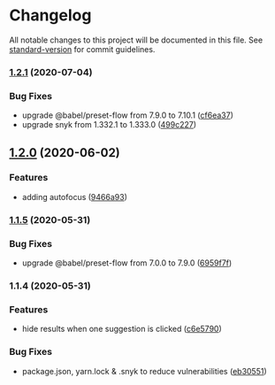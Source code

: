 # Changelog

All notable changes to this project will be documented in this file. See [standard-version](https://github.com/conventional-changelog/standard-version) for commit guidelines.

### [1.2.1](https://github.com/B9Ingenieria/react-native-autocomplete-search/compare/v1.2.0...v1.2.1) (2020-07-04)


### Bug Fixes

* upgrade @babel/preset-flow from 7.9.0 to 7.10.1 ([cf6ea37](https://github.com/B9Ingenieria/react-native-autocomplete-search/commit/cf6ea37dd6d4da28f1d7f2d178e590a22cf4d763))
* upgrade snyk from 1.332.1 to 1.333.0 ([499c227](https://github.com/B9Ingenieria/react-native-autocomplete-search/commit/499c227dede2bd8d9d5eeabb9683e42ef343b3c1))

## [1.2.0](https://github.com/B9Ingenieria/react-native-autocomplete-search/compare/v1.1.5...v1.2.0) (2020-06-02)


### Features

* adding autofocus ([9466a93](https://github.com/B9Ingenieria/react-native-autocomplete-search/commit/9466a93af4475a09e635a9bf3b1598db51618a8b))

### [1.1.5](https://github.com/B9Ingenieria/react-native-autocomplete-search/compare/v1.1.4...v1.1.5) (2020-05-31)


### Bug Fixes

* upgrade @babel/preset-flow from 7.0.0 to 7.9.0 ([6959f7f](https://github.com/B9Ingenieria/react-native-autocomplete-search/commit/6959f7f7d353becea9a4bbf831b6ba5a30ce01f9))

### 1.1.4 (2020-05-31)


### Features

* hide results when one suggestion is clicked ([c6e5790](https://github.com/B9Ingenieria/react-native-autocomplete-search/commit/c6e57901d8dfff492ab46dae1f8e13e6ceef2164))


### Bug Fixes

* package.json, yarn.lock & .snyk to reduce vulnerabilities ([eb30551](https://github.com/B9Ingenieria/react-native-autocomplete-search/commit/eb305517a3e8316b85fc89e85f529ffb12b0ac74))
